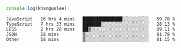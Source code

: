 ```js
console.log(khanguslee);
```

<!--START_SECTION:waka-->

```text
JavaScript   16 hrs 4 mins   ███████████████░░░░░░░░░░   59.78 %
TypeScript   7 hrs 33 mins   ███████░░░░░░░░░░░░░░░░░░   28.13 %
LESS         2 hrs 26 mins   ██▒░░░░░░░░░░░░░░░░░░░░░░   09.11 %
JSON         28 mins         ▒░░░░░░░░░░░░░░░░░░░░░░░░   01.78 %
Other        18 mins         ▒░░░░░░░░░░░░░░░░░░░░░░░░   01.15 %
```

<!--END_SECTION:waka-->

<!--
**khanguslee/khanguslee** is a ✨ _special_ ✨ repository because its `README.md` (this file) appears on your GitHub profile.

Here are some ideas to get you started:

- 🔭 I’m currently working on ...
- 🌱 I’m currently learning ...
- 👯 I’m looking to collaborate on ...
- 🤔 I’m looking for help with ...
- 💬 Ask me about ...
- 📫 How to reach me: ...
- 😄 Pronouns: ...
- ⚡ Fun fact: ...
-->
